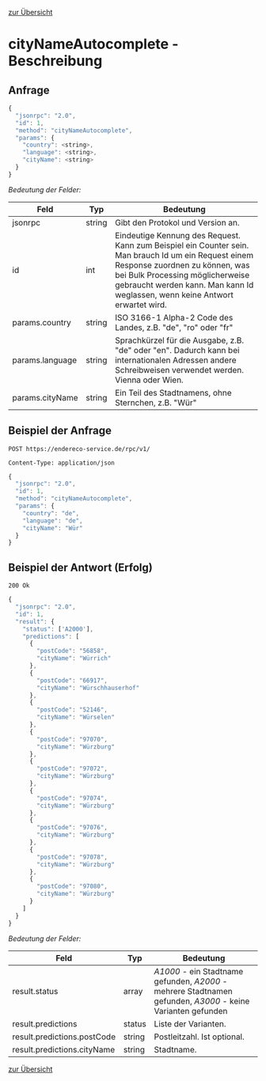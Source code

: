 [zur Übersicht](../readme.md)

# cityNameAutocomplete - Beschreibung

## Anfrage

```javascript
{
  "jsonrpc": "2.0",
  "id": 1,
  "method": "cityNameAutocomplete",
  "params": {
    "country": <string>,
    "language": <string>,
    "cityName": <string>
  }  
}
```

*Bedeutung der Felder:*

| Feld | Typ | Bedeutung |
| ---- | --- | --------- |
| jsonrpc | string | Gibt den Protokol und Version an. |
| id | int | Eindeutige Kennung des Request. Kann zum Beispiel ein Counter sein. Man brauch Id um ein Request einem Response zuordnen zu können, was bei Bulk Processing möglicherweise gebraucht werden kann. Man kann Id weglassen, wenn keine Antwort erwartet wird. |
| params.country | string | ISO 3166-1 Alpha-2 Code des Landes, z.B. "de", "ro" oder "fr" |
| params.language | string | Sprachkürzel für die Ausgabe, z.B. "de" oder "en". Dadurch kann bei internationalen Adressen andere Schreibweisen verwendet werden. Vienna oder Wien. |
| params.cityName | string | Ein Teil des Stadtnamens, ohne Sternchen, z.B. "Wür" |

## Beispiel der Anfrage

```
POST https://endereco-service.de/rpc/v1/

Content-Type: application/json
```

```javascript
{
  "jsonrpc": "2.0",
  "id": 1,
  "method": "cityNameAutocomplete",
  "params": {
    "country": "de",
    "language": "de",
    "cityName": "Wür"
  }
}
```

## Beispiel der Antwort (Erfolg)

```
200 Ok
```

```javascript
{
  "jsonrpc": "2.0",
  "id": 1,
  "result": {
    "status": ['A2000'],
    "predictions": [
      {
        "postCode": "56858",
        "cityName": "Würrich"
      },
      {
        "postCode": "66917",
        "cityName": "Würschhauserhof"
      },
      {
        "postCode": "52146",
        "cityName": "Würselen"
      },
      {
        "postCode": "97070",
        "cityName": "Würzburg"
      },
      {
        "postCode": "97072",
        "cityName": "Würzburg"
      },
      {
        "postCode": "97074",
        "cityName": "Würzburg"
      },
      {
        "postCode": "97076",
        "cityName": "Würzburg"
      },
      {
        "postCode": "97078",
        "cityName": "Würzburg"
      },
      {
        "postCode": "97080",
        "cityName": "Würzburg"
      }
    ]
  }
}
```

*Bedeutung der Felder:*

| Feld | Typ | Bedeutung |
| ---- | --- | --------- |
| result.status | array | *A1000* - ein Stadtname gefunden, *A2000* - mehrere Stadtnamen gefunden, *A3000* - keine Varianten gefunden |
| result.predictions | status | Liste der Varianten. |
| result.predictions.postCode | string | Postleitzahl. Ist optional. |
| result.predictions.cityName | string | Stadtname. |


[zur Übersicht](../readme.md)
